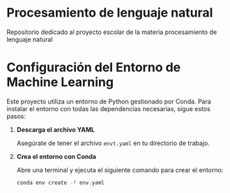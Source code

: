# Procesamiento de lenguaje natural
Repositorio dedicado al proyecto escolar de la materia procesamiento de lenguaje natural

# Configuración del Entorno de Machine Learning

Este proyecto utiliza un entorno de Python gestionado por Conda. Para instalar el entorno con todas las dependencias necesarias, sigue estos pasos:

1. **Descarga el archivo YAML**

   Asegúrate de tener el archivo `envt.yaml` en tu directorio de trabajo.

2. **Crea el entorno con Conda**

   Abre una terminal y ejecuta el siguiente comando para crear el entorno:

   ```bash
   conda env create -f env.yaml
